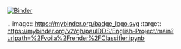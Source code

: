 [![Binder](https://mybinder.org/badge_logo.svg)](https://mybinder.org/v2/gh/paulDDS/English-Project/main?urlpath=%2Fvoila%2Frender%2FClassifier.ipynb)

.. image:: https://mybinder.org/badge_logo.svg
 :target: https://mybinder.org/v2/gh/paulDDS/English-Project/main?urlpath=%2Fvoila%2Frender%2FClassifier.ipynb
